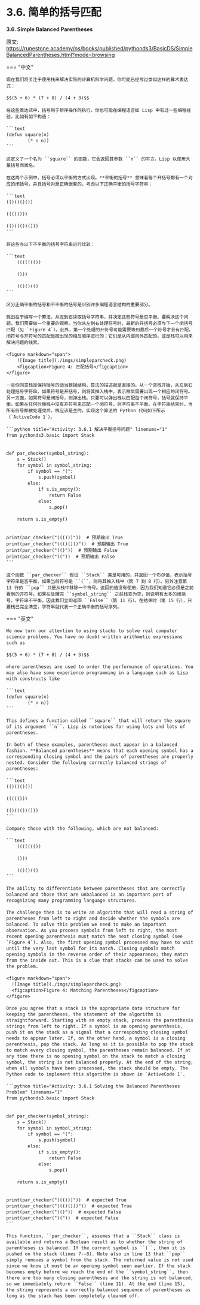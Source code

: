 # 3.6. 简单的括号匹配

**3.6. Simple Balanced Parentheses**

原文: <https://runestone.academy/ns/books/published/pythonds3/BasicDS/SimpleBalancedParentheses.html?mode=browsing>

=== "中文"

    现在我们将关注于使用栈来解决实际的计算机科学问题。你可能已经写过类似这样的算术表达式：
    
    $$(5 + 6) * (7 + 8) / (4 + 3)$$
    
    在这些表达式中，括号用于排序操作的执行。你也可能在编程语言如 Lisp 中有过一些编程经验，比如有如下构造：
    
    ```text
    (defun square(n)
            (* n n))
    ```
    
    这定义了一个名为 ``square`` 的函数，它会返回其参数 ``n`` 的平方。Lisp 以使用大量括号而闻名。
    
    在这两个示例中，括号必须以平衡的方式出现。**平衡的括号** 意味着每个开括号都有一个对应的闭括号，并且括号对是正确嵌套的。考虑以下正确平衡的括号字符串：
    
    ```text
    (()()()())
    
    (((())))
    
    (()((())()))
    ```
    
    将这些与以下不平衡的括号字符串进行比较：
    
    ```text
        ((((((())
    
        ()))
    
        (()()(()
    ```
    
    区分正确平衡的括号和不平衡的括号是识别许多编程语言结构的重要部分。
    
    挑战在于编写一个算法，从左到右读取括号字符串，并决定这些符号是否平衡。要解决这个问题，我们需要做一个重要的观察。当你从左到右处理符号时，最新的开括号必须与下一个闭括号匹配（见 `Figure 4`）。此外，第一个处理的开符号可能需要等到最后一个符号才会有匹配。闭符号与开符号的匹配是按出现的相反顺序进行的；它们是从内部向外匹配的。这是栈可以用来解决问题的线索。
    
    <figure markdown="span">
        ![Image title](./imgs/simpleparcheck.png)
        <figcaption>Figure 4: 匹配括号</figcaption>
    </figure>
    
    一旦你同意栈是保持括号的适当数据结构，算法的描述就是直接的。从一个空栈开始，从左到右处理括号字符串。如果符号是开括号，则将其推入栈中，表示稍后需要出现一个相应的闭符号。另一方面，如果符号是闭括号，则弹出栈。只要可以弹出栈以匹配每个闭符号，括号就保持平衡。如果在任何时候栈中没有开符号来匹配一个闭符号，则字符串不平衡。在字符串结束时，当所有符号都被处理完后，栈应该是空的。实现这个算法的 Python 代码如下所示（`ActiveCode 1`）。
    
    ```python title="Activity: 3.6.1 解决平衡括号问题" linenums="1"
    from pythonds3.basic import Stack
    
    
    def par_checker(symbol_string):
        s = Stack()
        for symbol in symbol_string:
            if symbol == "(":
                s.push(symbol)
            else:
                if s.is_empty():
                    return False
                else:
                    s.pop()
    
        return s.is_empty()
    
    
    print(par_checker("((()))"))  # 预期输出 True
    print(par_checker("((()()))"))  # 预期输出 True
    print(par_checker("(()"))  # 预期输出 False
    print(par_checker(")("))  # 预期输出 False
    ```
    
    这个函数 ``par_checker`` 假设 ``Stack`` 类是可用的，并返回一个布尔值，表示括号字符串是否平衡。如果当前符号是 ``(``，则将其推入栈中（第 7 到 8 行）。另外注意第 13 行的 ``pop`` 只是从栈中移除一个符号。返回的值没有使用，因为我们知道它必须是之前看到的开符号。如果在处理完 ``symbol_string`` 之前栈变为空，则说明有太多的闭括号，字符串不平衡，因此我们立即返回 ``False``（第 11 行）。在结束时（第 15 行），只要栈已完全清空，字符串就代表一个正确平衡的括号序列。

=== "英文"

    We now turn our attention to using stacks to solve real computer science problems. You have no doubt written arithmetic expressions such as
    
    $$(5 + 6) * (7 + 8) / (4 + 3)$$
    
    where parentheses are used to order the performance of operations. You may also have some experience programming in a language such as Lisp with constructs like
    
    ```text
    (defun square(n)
            (* n n))
    ```
    
    This defines a function called ``square`` that will return the square of its argument ``n``. Lisp is notorious for using lots and lots of parentheses.
    
    In both of these examples, parentheses must appear in a balanced fashion. **Balanced parentheses** means that each opening symbol has a corresponding closing symbol and the pairs of parentheses are properly nested. Consider the following correctly balanced strings of parentheses:
    
    ```text
    (()()()())
    
    (((())))
    
    (()((())()))
    ```
    
    Compare those with the following, which are not balanced:
    
    ```text
        ((((((())
    
        ()))
    
        (()()(()
    ```
    
    The ability to differentiate between parentheses that are correctly balanced and those that are unbalanced is an important part of recognizing many programming language structures.
    
    The challenge then is to write an algorithm that will read a string of parentheses from left to right and decide whether the symbols are balanced. To solve this problem we need to make an important observation. As you process symbols from left to right, the most recent opening parenthesis must match the next closing symbol (see `Figure 4`). Also, the first opening symbol processed may have to wait until the very last symbol for its match. Closing symbols match opening symbols in the reverse order of their appearance; they match from the inside out. This is a clue that stacks can be used to solve the problem.
    
    <figure markdown="span">
      ![Image title](./imgs/simpleparcheck.png)
      <figcaption>Figure 4: Matching Parentheses</figcaption>
    </figure>
    
    Once you agree that a stack is the appropriate data structure for keeping the parentheses, the statement of the algorithm is straightforward. Starting with an empty stack, process the parenthesis strings from left to right. If a symbol is an opening parenthesis, push it on the stack as a signal that a corresponding closing symbol needs to appear later. If, on the other hand, a symbol is a closing parenthesis, pop the stack. As long as it is possible to pop the stack to match every closing symbol, the parentheses remain balanced. If at any time there is no opening symbol on the stack to match a closing symbol, the string is not balanced properly. At the end of the string, when all symbols have been processed, the stack should be empty. The Python code to implement this algorithm is shown in `ActiveCode 1`.
    
    ```python title="Activity: 3.6.1 Solving the Balanced Parentheses Problem" linenums="1"
    from pythonds3.basic import Stack
    
    
    def par_checker(symbol_string):
        s = Stack()
        for symbol in symbol_string:
            if symbol == "(":
                s.push(symbol)
            else:
                if s.is_empty():
                    return False
                else:
                    s.pop()
    
        return s.is_empty()
    
    
    print(par_checker("((()))"))  # expected True
    print(par_checker("((()()))"))  # expected True
    print(par_checker("(()"))  # expected False
    print(par_checker(")("))  # expected False
    ```
    
    This function, ``par_checker``, assumes that a ``Stack`` class is available and returns a Boolean result as to whether the string of parentheses is balanced. If the current symbol is ``(``, then it is pushed on the stack (lines 7--8). Note also in line 13 that ``pop`` simply removes a symbol from the stack. The returned value is not used since we know it must be an opening symbol seen earlier. If the stack becomes empty before we reach the end of the ``symbol_string``, then there are too many closing parentheses and the string is not balanced, so we immediately return ``False`` (line 11). At the end (line 15), the string represents a correctly balanced sequence of parentheses as long as the stack has been completely cleaned off.